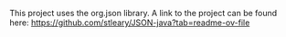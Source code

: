 This project uses the org.json library. A link to the project can be found here: https://github.com/stleary/JSON-java?tab=readme-ov-file
